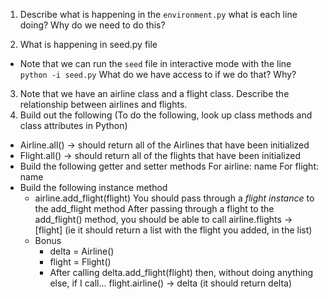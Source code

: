 1. Describe what is happening in the `environment.py`
  what is each line doing?
  Why do we need to do this?

2. What is happening in seed.py file
  - Note that we can run the `seed` file in interactive mode with the line `python -i seed.py`
  What do we have access to if we do that?  Why?

3. Note that we have an airline class and a flight class.  Describe the relationship between airlines and flights.
4. Build out the following
  (To do the following, look up class methods and class attributes in Python)
  - Airline.all()
    -> should return all of the Airlines that have been initialized
  - Flight.all()
    -> should return all of the flights that have been initialized
  - Build the following getter and setter methods
    For airline: name
    For flight: name
  - Build the following instance method
    - airline.add_flight(flight)
      You should pass through a *flight instance* to the add_flight method
      After passing through a flight to the add_flight() method, you should be able to call airline.flights -> [flight]
      (ie it should return a list with the flight you added, in the list)
    - Bonus
      - delta = Airline()
      - flight = Flight()
      - After calling  delta.add_flight(flight)
      then, without doing anything else, if I call...
     flight.airline() -> delta
     (it should return delta)
